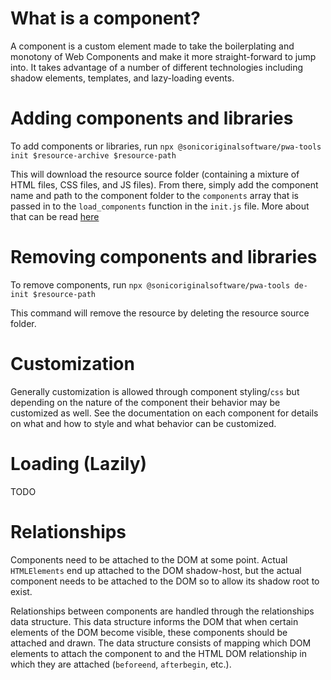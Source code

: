 # What is a component?

A component is a custom element made to take the boilerplating and monotony of Web Components and make it more straight-forward to jump into. It takes advantage of a number of different technologies including shadow elements, templates, and lazy-loading events.

# Adding components and libraries

To add components or libraries, run `npx @sonicoriginalsoftware/pwa-tools init $resource-archive $resource-path`

This will download the resource source folder (containing a mixture of HTML files, CSS files, and JS files). From there, simply add the component name and path to the component folder to the `components` array that is passed in to the `load_components` function in the `init.js` file. More about that can be read [here](WORKFLOW.md#Component_Initialization)

# Removing components and libraries

To remove components, run `npx @sonicoriginalsoftware/pwa-tools de-init $resource-path`

This command will remove the resource by deleting the resource source folder.

# Customization

Generally customization is allowed through component styling/`css` but depending on the nature of the component their behavior may be customized as well. See the documentation on each component for details on what and how to style and what behavior can be customized.

# Loading (Lazily)

TODO

# Relationships

Components need to be attached to the DOM at some point. Actual `HTMLElements` end up attached to the DOM shadow-host, but the actual component needs to be attached to the DOM so to allow its shadow root to exist.

Relationships between components are handled through the relationships data structure. This data structure informs the DOM that when certain elements of the DOM become visible, these components should be attached and drawn. The data structure consists of mapping which DOM elements to attach the component to and the HTML DOM relationship in which they are attached (`beforeend`, `afterbegin`, etc.).
